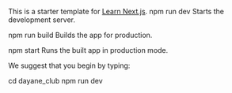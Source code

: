 This is a starter template for [Learn Next.js](https://nextjs.org/learn).
 npm run dev
    Starts the development server.

  npm run build
    Builds the app for production.

  npm start
    Runs the built app in production mode.

We suggest that you begin by typing:

  cd dayane_club
  npm run dev